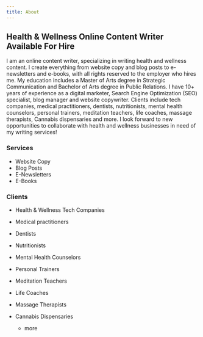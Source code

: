 ```yaml
---
title: About
---
```

## Health & Wellness Online Content Writer Available For Hire

I am an online content writer, specializing in writing health and wellness content. I create everything from website copy and blog posts to e-newsletters and e-books, with all rights reserved to the employer who hires me. My education includes a Master of Arts degree in Strategic Communication and Bachelor of Arts degree in Public Relations. I have 10+ years of experience as a digital marketer, Search Engine Optimization (SEO) specialist, blog manager and website copywriter. Clients include tech companies, medical practitioners, dentists, nutritionists, mental health counselors, personal trainers, meditation teachers, life coaches, massage therapists, Cannabis dispensaries and more. I look forward to new opportunities to collaborate with health and wellness businesses in need of my writing services!

### Services

* Website Copy
* Blog Posts
* E-Newsletters
* E-Books

### Clients

* Health & Wellness Tech Companies
* Medical practitioners
* Dentists
* Nutritionists
* Mental Health Counselors
* Personal Trainers
* Meditation Teachers
* Life Coaches
* Massage Therapists
* Cannabis Dispensaries

  + more